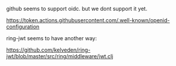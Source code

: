 


github seems to support oidc.
but we dont support it yet.

https://token.actions.githubusercontent.com/.well-known/openid-configuration


ring-jwt seems to have another way:

https://github.com/kelveden/ring-jwt/blob/master/src/ring/middleware/jwt.clj